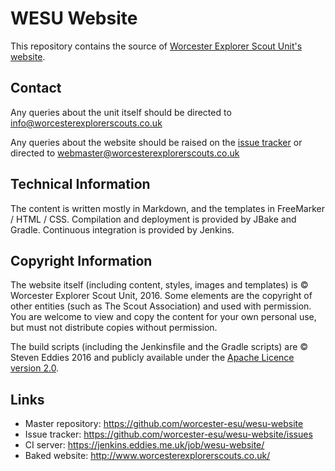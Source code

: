 # WESU Website

This repository contains the source of [Worcester Explorer Scout Unit's website](http://www.worcesterexplorerscouts.co.uk/).


## Contact

Any queries about the unit itself should be directed to info@worcesterexplorerscouts.co.uk

Any queries about the website should be raised on the [issue tracker](https://github.com/worcester-esu/wesu-website/issues) or directed to webmaster@worcesterexplorerscouts.co.uk


## Technical Information

The content is written mostly in Markdown, and the templates in FreeMarker / HTML / CSS. Compilation and deployment is provided by JBake and Gradle. Continuous integration is provided by Jenkins.


## Copyright Information

The website itself (including content, styles, images and templates) is &copy; Worcester Explorer Scout Unit, 2016. Some elements are the copyright of other entities (such as The Scout Association) and used with permission. You are welcome to view and copy the content for your own personal use, but must not distribute copies without permission.

The build scripts (including the Jenkinsfile and the Gradle scripts) are &copy; Steven Eddies 2016 and publicly available under the [Apache Licence version 2.0](http://www.apache.org/licenses/LICENSE-2.0).


## Links

 * Master repository: https://github.com/worcester-esu/wesu-website
 * Issue tracker: https://github.com/worcester-esu/wesu-website/issues
 * CI server: https://jenkins.eddies.me.uk/job/wesu-website/
 * Baked website: http://www.worcesterexplorerscouts.co.uk/

